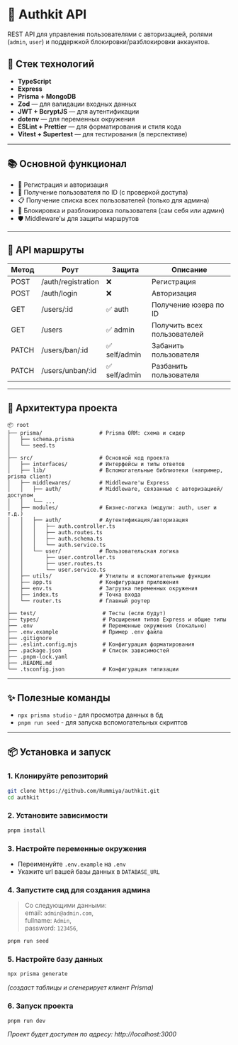 # 👤 Authkit API

REST API для управления пользователями с авторизацией, ролями (`admin`, `user`) и поддержкой блокировки/разблокировки аккаунтов.

## 🚀 Стек технологий

- **TypeScript**
- **Express**
- **Prisma + MongoDB**
- **Zod** — для валидации входных данных
- **JWT + BcryptJS** — для аутентификации
- **dotenv** — для переменных окружения
- **ESLint + Prettier** — для форматирования и стиля кода
- **Vitest + Supertest** — для тестирования (в перспективе) 

---

## 📚 Основной функционал
- 🔐 Регистрация и авторизация
- 🧾 Получение пользователя по ID (с проверкой доступа)
- 📋 Получение списка всех пользователей (только для админа)
- 🚫 Блокировка и разблокировка пользователя (сам себя или админ)
- 🛡️ Middleware'ы для защиты маршрутов

---

## 📡 API маршруты

| Метод | Роут             | Защита        | Описание                          |
|-------|------------------|---------------|-----------------------------------|
| POST  | /auth/registration   | ❌            | Регистрация                       |
| POST  | /auth/login      | ❌            | Авторизация                       |
| GET   | /users/:id       | ✅ auth       | Получение юзера по ID             |
| GET   | /users           | ✅ admin      | Получить всех пользователей       |
| PATCH | /users/ban/:id   | ✅ self/admin | Забанить пользователя             |
| PATCH | /users/unban/:id | ✅ self/admin | Разбанить пользователя            |

---

## 🧭 Архитектура проекта

```
📦 root
├── prisma/                  # Prisma ORM: схема и сидер
│   ├── schema.prisma
│   └── seed.ts
│
├── src/                     # Основной код проекта
│   ├── interfaces/          # Интерфейсы и типы ответов
│   ├── lib/                 # Вспомогательные библиотеки (например, prisma client)
│   ├── middlewares/         # Middleware'ы Express
│   │   ├── auth/            # Middleware, связанные с авторизацией/доступом
│   │   └── ...
│   ├── modules/             # Бизнес-логика (модули: auth, user и т.д.)
│   │   ├── auth/            # Аутентификация/авторизация
│   │   │   ├── auth.controller.ts
│   │   │   ├── auth.routes.ts
│   │   │   ├── auth.schema.ts
│   │   │   └── auth.service.ts
│   │   └── user/            # Пользовательская логика
│   │       ├── user.controller.ts
│   │       ├── user.routes.ts
│   │       └── user.service.ts
│   ├── utils/               # Утилиты и вспомогательные функции
│   ├── app.ts               # Конфигурация приложения
│   ├── env.ts               # Загрузка переменных окружения
│   ├── index.ts             # Точка входа
│   └── router.ts            # Главный роутер
│
├── test/                     # Тесты (если будут)
├── types/                    # Расширения типов Express и общие типы
├── .env                      # Переменные окружения (локально)
├── .env.example              # Пример .env файла
├── .gitignore
├── .eslint.config.mjs        # Конфигурация форматирования
├── .package.json             # Список зависимостей
├── .pnpm-lock.yaml
├── .README.md
└── .tsconfig.json            # Конфигурация типизации
```

---

## ✨ Полезные команды
- `npx prisma studio` - для просмотра данных в бд
- `pnpm run seed` - для запуска вспомогательных скриптов

---

## 📦 Установка и запуск

### 1. Клонируйте репозиторий
```bash
git clone https://github.com/Rummiya/authkit.git
cd authkit
```

### 2. Установите зависимости 
```bash
pnpm install
```

### 3. Настройте переменные окружения 
- Переименуйте `.env.example` на `.env`
- Укажите url вашей базы данных в `DATABASE_URL` 

### 4. Запустите сид для создания админа
> Со следующими данными:   
> email: `admin@admin.com`,  
>	fullname: `Admin`,  
>	password: `123456`,
 
```bash
pnpm run seed
```

### 5. Настройте базу данных
```bash
npx prisma generate
```
_(создаст таблицы и сгенерирует клиент Prisma)_

### 6. Запуск проекта
```bash
pnpm run dev
```
_Проект будет доступен по адресу: http://localhost:3000_


